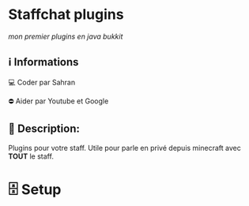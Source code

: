 #  __Staffchat plugins__
_mon premier plugins en java bukkit_

## ℹ️ Informations

💻 Coder par Sahran

⛔️ Aider par Youtube et Google

## 📖 Description:
Plugins pour votre staff.
Utile pour parle en privé depuis minecraft avec **TOUT** le staff.

# 🗄 Setup
